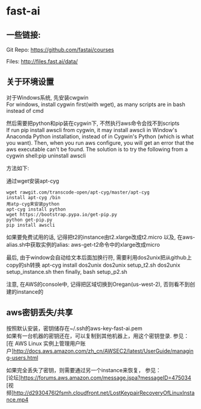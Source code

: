 # fast-ai
## 一些链接:
Git Repo: https://github.com/fastai/courses

Files:
http://files.fast.ai/data/

## 关于环境设置
对于Windows系统, 先安装cwgwin  
For windows, install cygwin first(with wget), as many scripts are in bash instead of cmd  

然后需要把python和pip装在cygwin下, 不然执行aws命令会找不到scripts  
If run pip install awscli from cygwin, it may install awscli in Window's Anaconda Python installation, instead of in Cygwin's Python (which is what you want). 
Then, when you run aws configure, you will get an error that the aws executable can't be found. The solution is to try the following from a cygwin shell:pip uninstall awscli

方法如下:

通过wget安装apt-cyg  
```
wget rawgit.com/transcode-open/apt-cyg/master/apt-cyg
install apt-cyg /bin
用atp-cyg来安装python
apt-cyg install python
wget https://bootstrap.pypa.io/get-pip.py
python get-pip.py
pip install awscli
```

如果要免费试用的话, 记得把t2的instance由t2.xlarge改成t2.micro
以及, 在aws-alias.sh中获取实例的alias: aws-get-t2命令中的xlarge改成micro

最后, 由于window会自动给文本后面加换行符, 需要利用dos2unix把从github上copy的sh转换
apt-cyg install dos2unix
dos2unix setup_t2.sh
dos2unix setup_instance.sh
then finally, bash setup_p2.sh

注意, 在AWS的console中, 记得把区域切换到Oregan(us-west-2), 否则看不到创建的instance的  

## aws密钥丢失/共享
按照默认安装，密钥储存在~/.ssh的aws-key-fast-ai.pem  
如果有一台机器的密钥还在，可以复制到其他机器上，用这个密钥登录.
参见：  
[在 AWS Linux 实例上管理用户账户]http://docs.aws.amazon.com/zh_cn/AWSEC2/latest/UserGuide/managing-users.html

如果完全丢失了密钥，则需要通过另一个instance来恢复，
参见：  
[论坛]https://forums.aws.amazon.com/message.jspa?messageID=475034  
[视频]http://d2930476l2fsmh.cloudfront.net/LostKeypairRecoveryOfLinuxInstance.mp4  